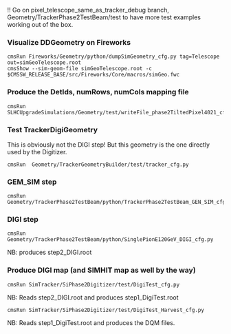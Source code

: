 !! Go on pixel_telescope_same_as_tracker_debug branch, Geometry/TrackerPhase2TestBeam/test to have more test examples working out of the box.

### Visualize DDGeometry on Fireworks

    cmsRun Fireworks/Geometry/python/dumpSimGeometry_cfg.py tag=Telescope out=simGeoTelescope.root
    cmsShow --sim-geom-file simGeoTelescope.root -c $CMSSW_RELEASE_BASE/src/Fireworks/Core/macros/simGeo.fwc


### Produce the DetIds, numRows, numCols mapping file 

    cmsRun  SLHCUpgradeSimulations/Geometry/test/writeFile_phase2TiltedPixel4021_cfg.py


### Test TrackerDigiGeometry   

This is obviously not the DIGI step! But this geometry is the one directly used by the Digitizer.    

    cmsRun  Geometry/TrackerGeometryBuilder/test/tracker_cfg.py 


### GEM_SIM step 

    cmsRun Geometry/TrackerPhase2TestBeam/python/TrackerPhase2TestBeam_GEN_SIM_cfg.py


### DIGI step 

    cmsRun Geometry/TrackerPhase2TestBeam/python/SinglePionE120GeV_DIGI_cfg.py
NB: produces step2_DIGI.root  


### Produce DIGI map  (and SIMHIT map as well by the way)

    cmsRun SimTracker/SiPhase2Digitizer/test/DigiTest_cfg.py
NB: Reads step2_DIGI.root and produces step1_DigiTest.root

    cmsRun SimTracker/SiPhase2Digitizer/test/DigiTest_Harvest_cfg.py
NB: Reads step1_DigiTest.root and produces the DQM files.

